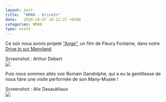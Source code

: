 ```yaml
---
layout: post
title:  "WMAN - DriveIn"
date:   2020-10-07 10:12:37 +0200
categories: WMAN
type: event
---
```

Ce soir nous avons projeté ["Ange"](https://fleuryfontaine.fr/ange/), un film de Fleury Fontaine, dans notre [Drive In sur Manyland](http://manyland.com/wmanbuild/)
<figcaption>Screenshot : Arthur Debert</figcaption>
<img class="photopost" src="{{baseurl}}/imgs/drivein-ange.gif" onmouseover="this.src='{{baseurl}}/imgs/drivein-ange.jpg'" onmouseout="this.src='{{baseurl}}/imgs/drivein-ange.gif'" />

Puis nous sommes allés voir Romain Gandolphe, qui a eu la gentillesse de nous faire une visite performée de son Many-Musée !

<figcaption>Screenshot : Alix Desaubliaux</figcaption>
<img class="photopost" src="{{baseurl}}/imgs/rom2.gif" onmouseover="this.src='{{baseurl}}/imgs/rom2.png'" onmouseout="this.src='{{baseurl}}/imgs/rom2.gif'" />
